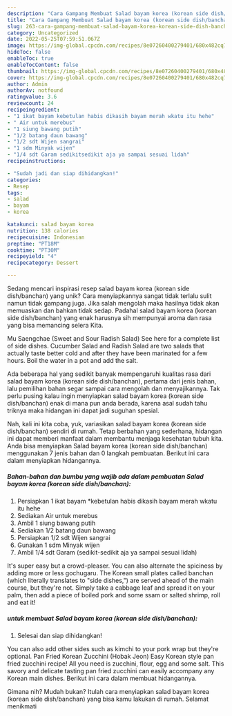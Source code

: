 ```yaml
---
description: "Cara Gampang Membuat Salad bayam korea (korean side dish/banchan) yang Bisa Manjain Lidah"
title: "Cara Gampang Membuat Salad bayam korea (korean side dish/banchan) yang Bisa Manjain Lidah"
slug: 263-cara-gampang-membuat-salad-bayam-korea-korean-side-dish-banchan-yang-bisa-manjain-lidah
category: Uncategorized
date: 2022-05-25T07:59:51.067Z
image: https://img-global.cpcdn.com/recipes/8e07260400279401/680x482cq70/salad-bayam-korea-korean-side-dishbanchan-foto-resep-utama.jpg
hideToc: false
enableToc: true
enableTocContent: false
thumbnail: https://img-global.cpcdn.com/recipes/8e07260400279401/680x482cq70/salad-bayam-korea-korean-side-dishbanchan-foto-resep-utama.jpg
cover: https://img-global.cpcdn.com/recipes/8e07260400279401/680x482cq70/salad-bayam-korea-korean-side-dishbanchan-foto-resep-utama.jpg
author: Admin
authorAv: notfound
ratingvalue: 3.6
reviewcount: 24
recipeingredient:
- "1 ikat bayam kebetulan habis dikasih bayam merah wkatu itu hehe"
- " Air untuk merebus"
- "1 siung bawang putih"
- "1/2 batang daun bawang"
- "1/2 sdt Wijen sangrai"
- "1 sdm Minyak wijen"
- "1/4 sdt Garam sedikitsedikit aja ya sampai sesuai lidah"
recipeinstructions:

- "Sudah jadi dan siap dihidangkan!"
categories:
- Resep
tags:
- salad
- bayam
- korea

katakunci: salad bayam korea 
nutrition: 138 calories
recipecuisine: Indonesian
preptime: "PT18M"
cooktime: "PT30M"
recipeyield: "4"
recipecategory: Dessert

---
```





Sedang mencari inspirasi resep salad bayam korea (korean side dish/banchan) yang unik? Cara menyiapkannya sangat tidak terlalu sulit namun tidak gampang juga. Jika salah mengolah maka hasilnya tidak akan memuaskan dan bahkan tidak sedap. Padahal salad bayam korea (korean side dish/banchan) yang enak harusnya sih mempunyai aroma dan rasa yang bisa memancing selera Kita.





Mu Saengchae (Sweet and Sour Radish Salad) See here for a complete list of side dishes. Cucumber Salad and Radish Salad are two salads that actually taste better cold and after they have been marinated for a few hours. Boil the water in a pot and add the salt.

Ada beberapa hal yang sedikit banyak mempengaruhi kualitas rasa dari salad bayam korea (korean side dish/banchan), pertama dari jenis bahan, lalu pemilihan bahan segar sampai cara mengolah dan menyajikannya. Tak perlu pusing kalau ingin menyiapkan salad bayam korea (korean side dish/banchan) enak di mana pun anda berada, karena asal sudah tahu triknya maka hidangan ini dapat jadi suguhan spesial.






Nah, kali ini kita coba, yuk, variasikan salad bayam korea (korean side dish/banchan) sendiri di rumah. Tetap berbahan yang sederhana, hidangan ini dapat memberi manfaat dalam membantu menjaga kesehatan tubuh kita. Anda bisa menyiapkan Salad bayam korea (korean side dish/banchan) menggunakan 7 jenis bahan dan 0 langkah pembuatan. Berikut ini cara dalam menyiapkan hidangannya.

<!--inarticleads1-->

##### Bahan-bahan dan bumbu yang wajib ada dalam pembuatan Salad bayam korea (korean side dish/banchan):

1. Persiapkan 1 ikat bayam *kebetulan habis dikasih bayam merah wkatu itu hehe
1. Sediakan  Air untuk merebus
1. Ambil 1 siung bawang putih
1. Sediakan 1/2 batang daun bawang
1. Persiapkan 1/2 sdt Wijen sangrai
1. Gunakan 1 sdm Minyak wijen
1. Ambil 1/4 sdt Garam (sedikit-sedikit aja ya sampai sesuai lidah)


It&#39;s super easy but a crowd-pleaser. You can also alternate the spiciness by adding more or less gochugaru. The Korean small plates called banchan (which literally translates to &#34;side dishes,&#34;) are served ahead of the main course, but they&#39;re not. Simply take a cabbage leaf and spread it on your palm, then add a piece of boiled pork and some ssam or salted shrimp, roll and eat it! 

<!--inarticleads2-->

#####  untuk membuat Salad bayam korea (korean side dish/banchan):


1. Selesai dan siap dihidangkan!

You can also add other sides such as kimchi to your pork wrap but they&#39;re optional. Pan Fried Korean Zucchini (Hobak Jeon) Easy Korean style pan fried zucchini recipe! All you need is zucchini, flour, egg and some salt. This savory and delicate tasting pan fried zucchini can easily accompany any Korean main dishes. Berikut ini cara dalam membuat hidangannya. 

Gimana nih? Mudah bukan? Itulah cara menyiapkan salad bayam korea (korean side dish/banchan) yang bisa kamu lakukan di rumah. Selamat menikmati
